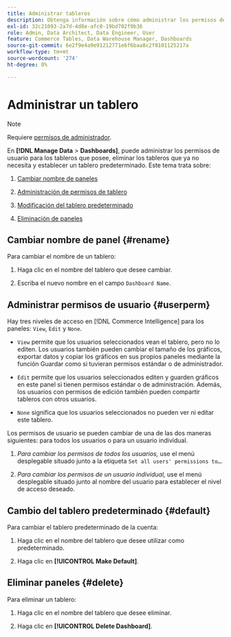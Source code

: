 ```yaml
---
title: Administrar tableros
description: Obtenga información sobre cómo administrar los permisos de usuario para los paneles que posee, eliminar los que ya no necesita y establecer un panel predeterminado.
exl-id: 32c21093-2a7d-4d8e-afc0-19bd702f9b36
role: Admin, Data Architect, Data Engineer, User
feature: Commerce Tables, Data Warehouse Manager, Dashboards
source-git-commit: 6e2f9e4a9e91212771e6f6baa8c2f8101125217a
workflow-type: tm+mt
source-wordcount: '274'
ht-degree: 0%

---
```


# Administrar un tablero

>[!NOTE]
>
>Requiere [permisos de administrador](../../administrator/user-management/user-management.md).

En **[!DNL Manage Data** > **Dashboards]**, puede administrar los permisos de usuario para los tableros que posee, eliminar los tableros que ya no necesita y establecer un tablero predeterminado. Este tema trata sobre:

1. [Cambiar nombre de paneles](#rename)

1. [Administración de permisos de tablero](#userperm)

1. [Modificación del tablero predeterminado](#default)

1. [Eliminación de paneles](#delete)

## Cambiar nombre de panel {#rename}

Para cambiar el nombre de un tablero:

1. Haga clic en el nombre del tablero que desee cambiar.

2. Escriba el nuevo nombre en el campo `Dashboard Name`.

## Administrar permisos de usuario {#userperm}

Hay tres niveles de acceso en [!DNL Commerce Intelligence] para los paneles: `View`, `Edit` y `None`.

* `View` permite que los usuarios seleccionados vean el tablero, pero no lo editen. Los usuarios también pueden cambiar el tamaño de los gráficos, exportar datos y copiar los gráficos en sus propios paneles mediante la función Guardar como si tuvieran permisos estándar o de administrador.

* `Edit` permite que los usuarios seleccionados editen y guarden gráficos en este panel si tienen permisos estándar o de administración. Además, los usuarios con permisos de edición también pueden compartir tableros con otros usuarios.

* `None` significa que los usuarios seleccionados no pueden ver ni editar este tablero.

Los permisos de usuario se pueden cambiar de una de las dos maneras siguientes: para todos los usuarios o para un usuario individual.

1. *Para cambiar los permisos de todos los usuarios,* use el menú desplegable situado junto a la etiqueta `Set all users' permissions to…`.

1. *Para cambiar los permisos de un usuario individual,* use el menú desplegable situado junto al nombre del usuario para establecer el nivel de acceso deseado.

## Cambio del tablero predeterminado {#default}

Para cambiar el tablero predeterminado de la cuenta:

1. Haga clic en el nombre del tablero que desee utilizar como predeterminado.

1. Haga clic en **[!UICONTROL Make Default]**.

## Eliminar paneles {#delete}

Para eliminar un tablero:

1. Haga clic en el nombre del tablero que desee eliminar.

1. Haga clic en **[!UICONTROL Delete Dashboard]**.
